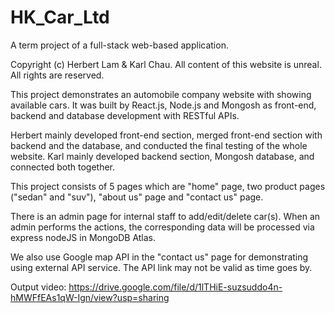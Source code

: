 # HK_Car_Ltd
A term project of a full-stack web-based application.

Copyright (c) Herbert Lam & Karl Chau. All content of this website is unreal. All rights are reserved. 

This project demonstrates an automobile company website with showing available cars. It was built by React.js, Node.js and Mongosh as front-end, backend and database development with RESTful APIs.

Herbert mainly developed front-end section, merged front-end section with backend and the database, and conducted the final testing of the whole website. Karl mainly developed backend section, Mongosh database, and connected both together.

This project consists of 5 pages which are "home" page, two product pages ("sedan" and "suv"), "about us" page and "contact us" page.

There is an admin page for internal staff to add/edit/delete car(s). When an admin performs the actions, the corresponding data will be processed via express nodeJS in MongoDB Atlas.

We also use Google map API in the "contact us" page for demonstrating using external API service. The API link may not be valid as time goes by.

Output video: https://drive.google.com/file/d/1lTHiE-suzsuddo4n-hMWFfEAs1qW-Ign/view?usp=sharing

